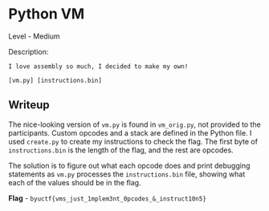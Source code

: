 # Python VM
Level - Medium

Description:
```
I love assembly so much, I decided to make my own!

[vm.py] [instructions.bin]
```

## Writeup
The nice-looking version of `vm.py` is found in `vm_orig.py`, not provided to the participants. Custom opcodes and a stack are defined in the Python file. I used `create.py` to create my instructions to check the flag. The first byte of `instructions.bin` is the length of the flag, and the rest are opcodes. 

The solution is to figure out what each opcode does and print debugging statements as `vm.py` processes the `instructions.bin` file, showing what each of the values should be in the flag.

**Flag** - `byuctf{vms_just_1mplem3nt_0pcodes_&_instruct10n5}`